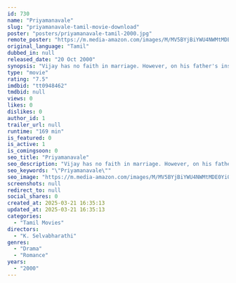 ```yaml
---
id: 730
name: "Priyamanavale"
slug: "priyamanavale-tamil-movie-download"
poster: "posters/priyamanavale-tamil-2000.jpg"
remote_poster: "https://m.media-amazon.com/images/M/MV5BYjBiYWU4NWMtMDE0Yi00ZWE2LWI2MzQtNTdkYjc4ZmM4YTgyXkEyXkFqcGc@._V1_SX300.jpg"
original_language: "Tamil"
dubbed_in: null
released_date: "20 Oct 2000"
synopsis: "Vijay has no faith in marriage. However, on his father's insistence, he marries Priya but lays down a condition wherein at the end of the year he will decide whether to continue their marriage or not."
type: "movie"
rating: "7.5"
imdbid: "tt0948462"
tmdbid: null
views: 0
likes: 0
dislikes: 0
author_id: 1
trailer_url: null
runtime: "169 min"
is_featured: 0
is_active: 1
is_comingsoon: 0
seo_title: "Priyamanavale"
seo_description: "Vijay has no faith in marriage. However, on his father's insistence, he marries Priya but lays down a condition wherein at the end of the year he will decide whether to continue their marriage or not."
seo_keywords: "\"Priyamanavale\""
seo_image: "https://m.media-amazon.com/images/M/MV5BYjBiYWU4NWMtMDE0Yi00ZWE2LWI2MzQtNTdkYjc4ZmM4YTgyXkEyXkFqcGc@._V1_SX300.jpg"
screenshots: null
redirect_to: null
social_shares: 0
created_at: 2025-03-21 16:35:13
updated_at: 2025-03-21 16:35:13
categories:
  - "Tamil Movies"
directors:
  - "K. Selvabharathi"
genres:
  - "Drama"
  - "Romance"
years:
  - "2000"
---
```

